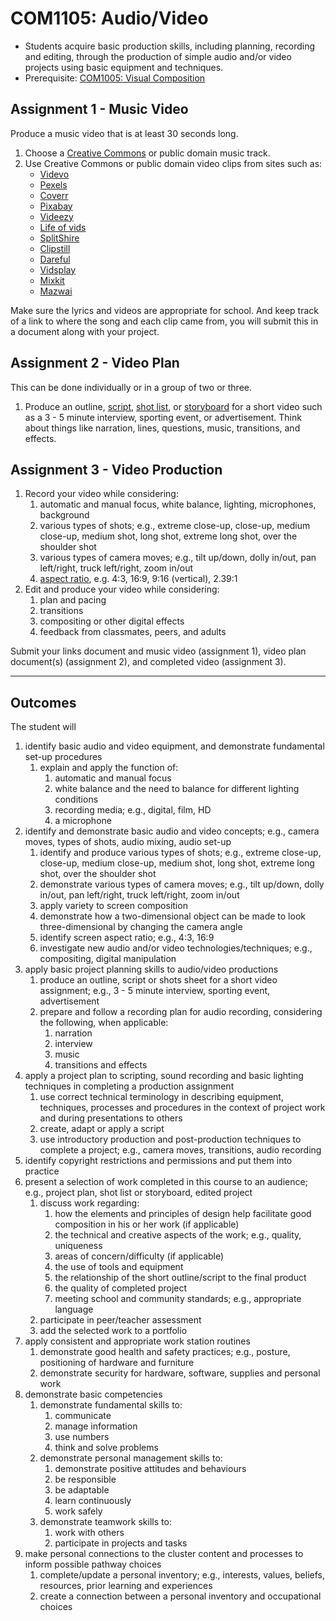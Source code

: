 # COM1105: Audio/Video

* Students acquire basic production skills, including planning, recording and editing, through the production of simple audio and/or video projects using basic equipment and techniques.
* Prerequisite: [COM1005: Visual Composition](COM1105.md)

## Assignment 1 - Music Video

Produce a music video that is at least 30 seconds long.

1. Choose a [Creative Commons](https://creativecommons.org/about/program-areas/arts-culture/arts-culture-resources/legalmusicforvideos) or public domain music track.
2. Use Creative Commons or public domain video clips from sites such as:
    * [Videvo](https://www.videvo.net)
    * [Pexels](https://www.pexels.com/search/videos/creative%20commons)
    * [Coverr](https://coverr.co)
    * [Pixabay](https://pixabay.com/videos)
    * [Videezy](https://www.videezy.com)
    * [Life of vids](https://lifeofvids.com)
    * [SplitShire](https://www.splitshire.com/best-new-free-stock-photos)
    * [Clipstill](https://www.clipstill.com)
    * [Dareful](https://dareful.com)
    * [Vidsplay](https://www.vidsplay.com)
    * [Mixkit](https://mixkit.co)
    * [Mazwai](https://mazwai.com)

Make sure the lyrics and videos are appropriate for school. And keep track of a link to where the song and each clip came from, you will submit this in a document along with your project.

## Assignment 2 - Video Plan

This can be done individually or in a group of two or three.

1. Produce an outline, [script](https://www.youtube.com/watch?v=9CjlKQclsWo&ab_channel=RocketJumpFilmSchool), [shot list](https://vimeo.com/blog/post/how-to-make-a-shot-list/), or [storyboard](https://www.youtube.com/watch?v=RQsvhq28sOI&ab_channel=RocketJumpFilmSchool) for a short video such as a 3 - 5 minute interview, sporting event, or advertisement. Think about things like narration, lines, questions, music, transitions, and effects.

## Assignment 3 - Video Production

1. Record your video while considering:
    1. automatic and manual focus, white balance, lighting, microphones, background
    2. various types of shots; e.g., extreme close-up, close-up, medium close-up, medium shot, long shot, extreme long shot, over the shoulder shot
    3. various types of camera moves; e.g., tilt up/down, dolly in/out, pan left/right, truck left/right, zoom in/out
    4. [aspect ratio](https://en.wikipedia.org/wiki/Aspect_ratio_(image)), e.g. 4:3, 16:9, 9:16 (vertical), 2.39:1
2. Edit and produce your video while considering:
    1. plan and pacing
    2. transitions
    3. compositing or other digital effects
    4. feedback from classmates, peers, and adults

Submit your links document and music video (assignment 1), video plan document(s) (assignment 2), and completed video (assignment 3).

---

## Outcomes

The student will

1. identify basic audio and video equipment, and demonstrate fundamental set-up procedures
    1. explain and apply the function of:
        1. automatic and manual focus
        2. white balance and the need to balance for different lighting conditions
        3. recording media; e.g., digital, film, HD
        4. a microphone
2. identify and demonstrate basic audio and video concepts; e.g., camera moves, types of shots, audio mixing, audio set-up
    1. identify and produce various types of shots; e.g., extreme close-up, close-up, medium close-up, medium shot, long shot, extreme long shot, over the shoulder shot
    2. demonstrate various types of camera moves; e.g., tilt up/down, dolly in/out, pan left/right, truck left/right, zoom in/out
    3. apply variety to screen composition
    4. demonstrate how a two-dimensional object can be made to look three-dimensional by changing the camera angle
    5. identify screen aspect ratio; e.g., 4:3, 16:9
    6. investigate new audio and/or video technologies/techniques; e.g., compositing, digital manipulation
3. apply basic project planning skills to audio/video productions
    1. produce an outline, script or shots sheet for a short video assignment; e.g., 3 - 5 minute interview, sporting event, advertisement
    2. prepare and follow a recording plan for audio recording, considering the following, when applicable:
        1. narration
        2. interview
        3. music
        4. transitions and effects
4. apply a project plan to scripting, sound recording and basic lighting techniques in completing a production assignment
    1. use correct technical terminology in describing equipment, techniques, processes and procedures in the context of project work and during presentations to others
    2. create, adapt or apply a script
    3. use introductory production and post-production techniques to complete a project; e.g., camera moves, transitions, audio recording
5. identify copyright restrictions and permissions and put them into practice
6. present a selection of work completed in this course to an audience; e.g., project plan, shot list or storyboard, edited project
    1. discuss work regarding:
        1. how the elements and principles of design help facilitate good composition in his or her work (if applicable)
        2. the technical and creative aspects of the work; e.g., quality, uniqueness
        3. areas of concern/difficulty (if applicable)
        4. the use of tools and equipment
        5. the relationship of the short outline/script to the final product
        6. the quality of completed project
        7. meeting school and community standards; e.g., appropriate language
    2. participate in peer/teacher assessment
    3. add the selected work to a portfolio
7. apply consistent and appropriate work station routines
    1. demonstrate good health and safety practices; e.g., posture, positioning of hardware and furniture
    2. demonstrate security for hardware, software, supplies and personal work
8. demonstrate basic competencies
    1. demonstrate fundamental skills to:
        1. communicate
        2. manage information
        3. use numbers
        4. think and solve problems
    2. demonstrate personal management skills to:
        1. demonstrate positive attitudes and behaviours
        2. be responsible
        3. be adaptable
        4. learn continuously
        5. work safely
    3. demonstrate teamwork skills to:
        1. work with others
        2. participate in projects and tasks
9. make personal connections to the cluster content and processes to inform possible pathway choices
    1. complete/update a personal inventory; e.g., interests, values, beliefs, resources, prior learning and experiences
    2. create a connection between a personal inventory and occupational choices
